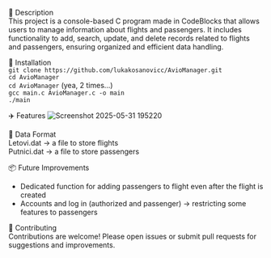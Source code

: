 📖 Description<br>
This project is a console-based C program made in CodeBlocks that allows users to manage information about flights and passengers. It includes functionality to add, search, update, and delete records related to flights and passengers, ensuring organized and efficient data handling.

🚀 Installation<br>
`git clone https://github.com/lukakosanovicc/AvioManager.git`<br>
`cd AvioManager`<br>
`cd AvioManager` (yea, 2 times...)<br>
`gcc main.c AvioManager.c -o main`<br>
`./main`<br>

✈️ Features
![Screenshot 2025-05-31 195220](https://github.com/user-attachments/assets/f80c21d9-b9be-48c0-b4bd-eef3f9c4d745)

📝 Data Format<br>
Letovi.dat -> a file to store flights<br>
Putnici.dat -> a file to store passengers<br>

📦 Future Improvements
- Dedicated function for adding passengers to flight even after the flight is created
- Accounts and log in (authorized and passenger) -> restricting some features to passengers

🤝 Contributing<br>
Contributions are welcome! Please open issues or submit pull requests for suggestions and improvements.
